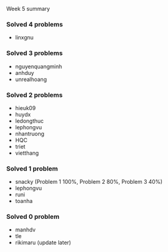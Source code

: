 Week 5 summary

### Solved 4 problems
- linxgnu

### Solved 3 problems
- nguyenquangminh
- anhduy
- unrealhoang

### Solved 2 problems
- hieuk09
- huydx
- ledongthuc
- lephongvu
- nhantruong
- HQC
- triet
- vietthang

### Solved 1 problem
- snacky (Problem 1 100%, Problem 2 80%, Problem 3 40%)
- lephongvu
- runi
- toanha

### Solved 0 problem
- manhdv
- tle
- rikimaru (update later)


